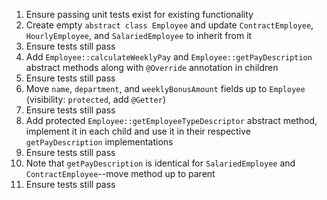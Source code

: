 1. Ensure passing unit tests exist for existing functionality
2. Create empty `abstract class Employee` and update `ContractEmployee`, `HourlyEmployee`, and `SalariedEmployee` to inherit from it
3. Ensure tests still pass
4. Add `Employee::calculateWeeklyPay` and `Employee::getPayDescription` abstract methods along with `@Override` annotation in children
5. Ensure tests still pass
6. Move `name`, `department`, and `weeklyBonusAmount` fields up to `Employee` (visibility: `protected`, add `@Getter`)
7. Ensure tests still pass
8. Add protected `Employee::getEmployeeTypeDescriptor` abstract method, implement it in each child and use it in their respective `getPayDescription` implementations
9. Ensure tests still pass
10. Note that `getPayDescription` is identical for `SalariedEmployee` and `ContractEmployee`--move method up to parent
11. Ensure tests still pass
